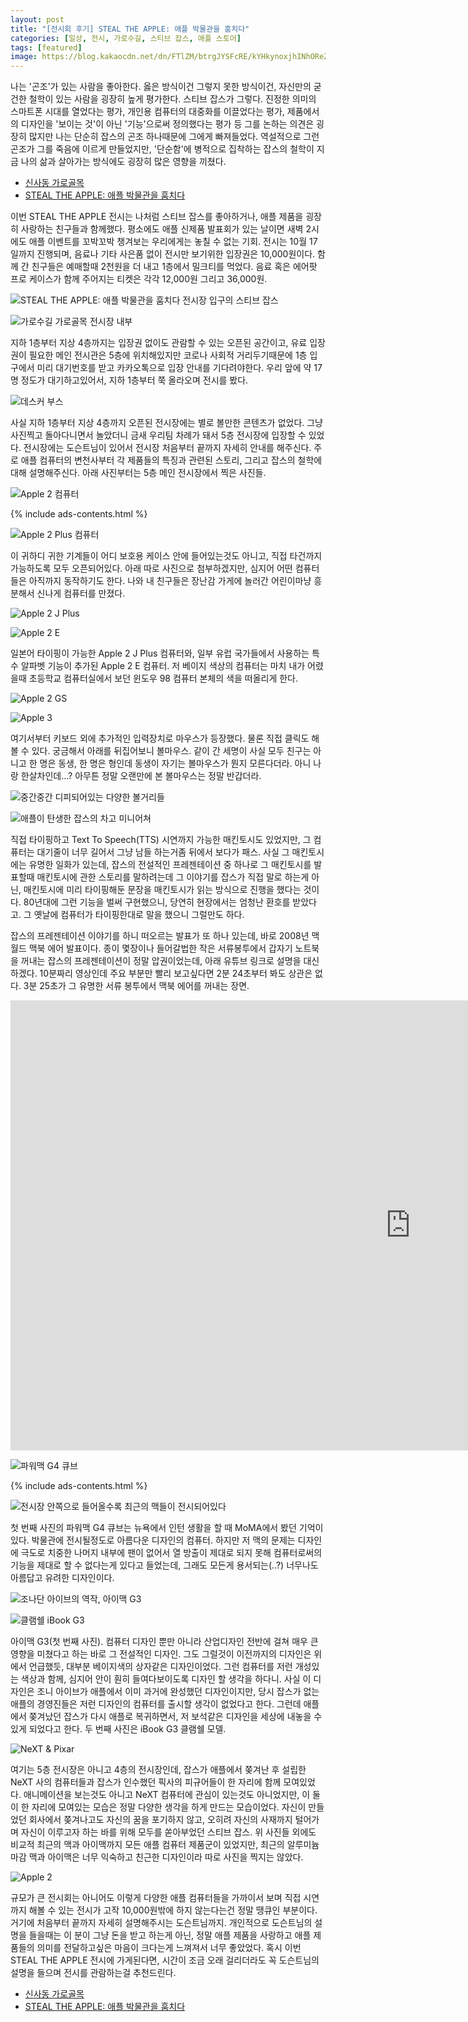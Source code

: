 ```yaml
---
layout: post
title: "[전시회 후기] STEAL THE APPLE: 애플 박물관을 훔치다"
categories: [일상, 전시, 가로수길, 스티브 잡스, 애플 스토어]
tags: [featured]
image: https://blog.kakaocdn.net/dn/FTlZM/btrgJYSFcRE/kYHkynoxjhINhOReZFnxtk/img.png
---
```


나는 '곤조'가 있는 사람을 좋아한다. 옳은 방식이건 그렇지 못한 방식이건, 자신만의 굳건한 철학이 있는 사람을 굉장히 높게 평가한다. 스티브 잡스가 그렇다. 진정한 의미의 스마트폰 시대를 열었다는 평가, 개인용 컴퓨터의 대중화를 이끌었다는 평가, 제품에서의 디자인을 '보이는 것'이 아닌 '기능'으로써 정의했다는 평가 등 그를 논하는 의견은 굉장히 많지만 나는 단순히 잡스의 곤조 하나때문에 그에게 빠져들었다. 역설적으로 그런 곤조가 그를 죽음에 이르게 만들었지만, '단순함'에 병적으로 집착하는 잡스의 철학이 지금 나의 삶과 살아가는 방식에도 굉장히 많은 영향을 끼쳤다.

<ul>
  <li>
    <a href="https://place.map.kakao.com/2051041306" title="신사동 가로골목" rel="noopener noreferrer" target="_blank" class="markdown-link">신사동 가로골목</a>
  </li>
  <li>
    <a href="https://booking.naver.com/booking/5/bizes/575806" target="_blank" rel="noopener noreferrer" title="STEAL THE APPLE: 애플 박물관을 훔치다" class="markdown-link">STEAL THE APPLE: 애플 박물관을 훔치다</a>
  </li>
</ul>

이번 STEAL THE APPLE 전시는 나처럼 스티브 잡스를 좋아하거나, 애플 제품을 굉장히 사랑하는 친구들과 함께했다. 평소에도 애플 신제품 발표회가 있는 날이면 새벽 2시에도 애플 이벤트를 꼬박꼬박 챙겨보는 우리에게는 놓칠 수 없는 기회. 전시는 10월 17일까지 진행되며, 음료나 기타 사은품 없이 전시만 보기위한 입장권은 10,000원이다. 함께 간 친구들은 예매할때 2천원을 더 내고 1층에서 밀크티를 먹었다. 음료 혹은 에어팟 프로 케이스가 함께 주어지는 티켓은 각각 12,000원 그리고 36,000원.

![STEAL THE APPLE: 애플 박물관을 훔치다 전시장 입구의 스티브 잡스](https://blog.kakaocdn.net/dn/CQiUf/btrgJZquPfj/WldjAPxRNxMmfgCkI2ko90/img.png)

![가로수길 가로골목 전시장 내부](https://blog.kakaocdn.net/dn/bswcsm/btrgB5seNOu/T0gtq6K66VsMJBUwGYKGMk/img.png)

지하 1층부터 지상 4층까지는 입장권 없이도 관람할 수 있는 오픈된 공간이고, 유료 입장권이 필요한 메인 전시관은 5층에 위치해있지만 코로나 사회적 거리두기때문에 1층 입구에서 미리 대기번호를 받고 카카오톡으로 입장 안내를 기다려야한다. 우리 앞에 약 17명 정도가 대기하고있어서, 지하 1층부터 쭉 올라오며 전시를 봤다.

![데스커 부스](https://blog.kakaocdn.net/dn/djV7wB/btrgC6xtL55/oG5bgQBxnOGKG946Kem8Zk/img.png)

사실 지하 1층부터 지상 4층까지 오픈된 전시장에는 별로 볼만한 콘텐츠가 없었다. 그냥 사진찍고 돌아다니면서 놀았더니 금새 우리팀 차례가 돼서 5층 전시장에 입장할 수 있었다. 전시장에는 도슨트님이 있어서 전시장 처음부터 끝까지 자세히 안내를 해주신다. 주로 애플 컴퓨터의 변천사부터 각 제품들의 특징과 관련된 스토리, 그리고 잡스의 철학에 대해 설명해주신다. 아래 사진부터는 5층 메인 전시장에서 찍은 사진들.

![Apple 2 컴퓨터](https://blog.kakaocdn.net/dn/bbEsNo/btrgCDhIETX/dkIAUIylPz2uA4NeznioH1/img.png)

{% include ads-contents.html %}

![Apple 2 Plus 컴퓨터](https://blog.kakaocdn.net/dn/1NZbj/btrgDUcsFZ9/M2muJeR8UhlhwUeYXKee20/img.png)

이 귀하디 귀한 기계들이 어디 보호용 케이스 안에 들어있는것도 아니고, 직접 타건까지 가능하도록 모두 오픈되어있다. 아래 따로 사진으로 첨부하겠지만, 심지어 어떤 컴퓨터들은 아직까지 동작하기도 한다. 나와 내 친구들은 장난감 가게에 놀러간 어린이마냥 흥분해서 신나게 컴퓨터를 만졌다.

![Apple 2 J Plus](https://blog.kakaocdn.net/dn/b2WvHA/btrgIOvLW7e/pTbXj18bfZon5t5Tc3Atik/img.png)

![Apple 2 E](https://blog.kakaocdn.net/dn/DT9KC/btrgBD3ANyy/cpe81KiEoGSrjR7PvyLCV1/img.png)

일본어 타이핑이 가능한 Apple 2 J Plus 컴퓨터와, 일부 유럽 국가들에서 사용하는 특수 알파벳 기능이 추가된 Apple 2 E 컴퓨터. 저 베이지 색상의 컴퓨터는 마치 내가 어렸을때 초등학교 컴퓨터실에서 보던 윈도우 98 컴퓨터 본체의 색을 떠올리게 한다.

![Apple 2 GS](https://blog.kakaocdn.net/dn/rajdS/btrgB4myXg1/9kGa8PTZEWdkS21wBZSflK/img.png)

![Apple 3](https://blog.kakaocdn.net/dn/FTlZM/btrgJYSFcRE/kYHkynoxjhINhOReZFnxtk/img.png)

여기서부터 키보드 외에 추가적인 입력장치로 마우스가 등장했다. 물론 직접 클릭도 해볼 수 있다. 궁금해서 아래를 뒤집어보니 볼마우스. 같이 간 세명이 사실 모두 친구는 아니고 한 명은 동생, 한 명은 형인데 동생이 자기는 볼마우스가 뭔지 모른다더라. 아니 나랑 한살차인데...? 아무튼 정말 오랜만에 본 볼마우스는 정말 반갑더라.

![중간중간 디피되어있는 다양한 볼거리들](https://blog.kakaocdn.net/dn/crpE2j/btrgDdQCZfd/gnkOSIP8nKcmZ6Mi5kBQW1/img.png)

![애플이 탄생한 잡스의 차고 미니어쳐](https://blog.kakaocdn.net/dn/cfBDQz/btrgA5mbaYd/vIK0oOKav6dQWFE80cFQdK/img.png)

직접 타이핑하고 Text To Speech(TTS) 시연까지 가능한 매킨토시도 있었지만, 그 컴퓨터는 대기줄이 너무 길어서 그냥 남들 하는거좀 뒤에서 보다가 패스. 사실 그 매킨토시에는 유명한 일화가 있는데, 잡스의 전설적인 프레젠테이션 중 하나로 그 매킨토시를 발표할때 매킨토시에 관한 스토리를 말하려는데 그 이야기를 잡스가 직접 말로 하는게 아닌, 매킨토시에 미리 타이핑해둔 문장을 매킨토시가 읽는 방식으로 진행을 했다는 것이다. 80년대에 그런 기능을 벌써 구현했으니, 당연히 현장에서는 엄청난 환호를 받았다고. 그 옛날에 컴퓨터가 타이핑한대로 말을 했으니 그럴만도 하다.

잡스의 프레젠테이션 이야기를 하니 떠오르는 발표가 또 하나 있는데, 바로 2008년 맥월드 맥북 에어 발표이다. 종이 몇장이나 들어갈법한 작은 서류봉투에서 갑자기 노트북을 꺼내는 잡스의 프레젠테이션이 정말 압권이었는데, 아래 유튜브 링크로 설명을 대신하겠다. 10분짜리 영상인데 주요 부분만 빨리 보고싶다면 2분 24초부터 봐도 상관은 없다. 3분 25초가 그 유명한 서류 봉투에서 맥북 에어를 꺼내는 장면.

<iframe width="1280" height="720" src="https://www.youtube.com/embed/OIV6peKMj9M" title="YouTube video player" frameborder="0" allow="accelerometer; autoplay; clipboard-write; encrypted-media; gyroscope; picture-in-picture" allowfullscreen></iframe>

![파워맥 G4 큐브](https://blog.kakaocdn.net/dn/TrGrQ/btrgHDgXX2y/3cpCxnMWQOOl0prFdmTJYk/img.png)

{% include ads-contents.html %}

![전시장 안쪽으로 들어올수록 최근의 맥들이 전시되어있다](https://blog.kakaocdn.net/dn/bxpGn1/btrgFSrTT8K/amO1lxZ33qG8IGoxvSSdgk/img.png)

첫 번째 사진의 파워맥 G4 큐브는 뉴욕에서 인턴 생활을 할 때 MoMA에서 봤던 기억이 있다. 박물관에 전시될정도로 아름다운 디자인의 컴퓨터. 하지만 저 맥의 문제는 디자인에 극도로 치중한 나머지 내부에 팬이 없어서 열 방출이 제대로 되지 못해 컴퓨터로써의 기능을 제대로 할 수 없다는게 있다고 들었는데, 그래도 모든게 용서되는(..?) 너무나도 아름답고 유려한 디자인이다.

![조나단 아이브의 역작, 아이맥 G3](https://blog.kakaocdn.net/dn/U0HoP/btrgC6RIeXj/Gc65kJCuhsUTE2lwz9DwQ0/img.png)

![클램쉘 iBook G3](https://blog.kakaocdn.net/dn/qadvo/btrgB5ThDzs/KwS9CHjG60zkY0acq92z21/img.png)

아이맥 G3(첫 번째 사진). 컴퓨터 디자인 뿐만 아니라 산업디자인 전반에 걸쳐 매우 큰 영향을 미쳤다고 하는 바로 그 전설적인 디자인. 그도 그럴것이 이전까지의 디자인은 위에서 언급했듯, 대부분 베이지색의 상자같은 디자인이었다. 그런 컴퓨터를 저런 개성있는 색상과 함께, 심지어 안이 훤히 들여다보이도록 디자인 할 생각을 하다니. 사실 이 디자인은 조니 아이브가 애플에서 이미 과거에 완성했던 디자인이지만, 당시 잡스가 없는 애플의 경영진들은 저런 디자인의 컴퓨터를 출시할 생각이 없었다고 한다. 그런데 애플에서 쫒겨났던 잡스가 다시 애플로 복귀하면서, 저 보석같은 디자인을 세상에 내놓을 수 있게 되었다고 한다. 두 번째 사진은 iBook G3 클램쉘 모델.

![NeXT & Pixar](https://blog.kakaocdn.net/dn/MU7QN/btrgB5Mwqwq/961R7aj1MxTFFKMudumvm1/img.png)

여기는 5층 전시장은 아니고 4층의 전시장인데, 잡스가 애플에서 쫒겨난 후 설립한 NeXT 사의 컴퓨터들과 잡스가 인수했던 픽사의 피규어들이 한 자리에 함께 모여있었다. 애니메이션을 보는것도 아니고 NeXT 컴퓨터에 관심이 있는것도 아니었지만, 이 둘이 한 자리에 모여있는 모습은 정말 다양한 생각을 하게 만드는 모습이었다. 자신이 만들었던 회사에서 쫒겨나고도 자신의 꿈을 포기하지 않고, 오히려 자신의 사재까지 털어가며 자신이 이루고자 하는 바를 위해 모두를 쏟아부었던 스티브 잡스. 위 사진들 외에도 비교적 최근의 맥과 아이맥까지 모든 애플 컴퓨터 제품군이 있었지만, 최근의 알루미늄 마감 맥과 아이맥은 너무 익숙하고 친근한 디자인이라 따로 사진을 찍지는 않았다.

![Apple 2](https://blog.kakaocdn.net/dn/cyKZam/btrgD2VC01c/aHCaOPgzqpqyyO0uZzKvF1/img.png)

규모가 큰 전시회는 아니어도 이렇게 다양한 애플 컴퓨터들을 가까이서 보며 직접 시연까지 해볼 수 있는 전시가 고작 10,000원밖에 하지 않는다는건 정말 땡큐인 부분이다. 거기에 처음부터 끝까지 자세히 설명해주시는 도슨트님까지. 개인적으로 도슨트님의 설명을 들을때는 이 분이 그냥 돈을 받고 하는게 아닌, 정말 애플 제품을 사랑하고 애플 제품들의 의미를 전달하고싶은 마음이 크다는게 느껴져서 너무 좋았었다. 혹시 이번 STEAL THE APPLE 전시에 가게된다면, 시간이 조금 오래 걸리더라도 꼭 도슨트님의 설명을 들으며 전시를 관람하는걸 추천드린다.

<ul>
  <li>
    <a href="https://place.map.kakao.com/2051041306" title="신사동 가로골목" rel="noopener noreferrer" target="_blank" class="markdown-link">신사동 가로골목</a>
  </li>
  <li>
    <a href="https://booking.naver.com/booking/5/bizes/575806" target="_blank" rel="noopener noreferrer" title="STEAL THE APPLE: 애플 박물관을 훔치다" class="markdown-link">STEAL THE APPLE: 애플 박물관을 훔치다</a>
  </li>
</ul>
